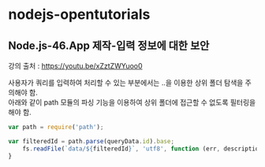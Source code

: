 # nodejs-opentutorials

## Node.js-46.App 제작-입력 정보에 대한 보안
강의 출처 : https://youtu.be/xZztZWYuoo0

사용자가 쿼리를 입력하여 처리할 수 있는 부분에서는 ..을 이용한 상위 폴더 탐색을 주의해야 함.\
아래와 같이 path 모듈의 파싱 기능을 이용하여 상위 폴더에 접근할 수 없도록 필터링을 해야 함.
``` javascript
var path = require('path');

var filteredId = path.parse(queryData.id).base;
    fs.readFile(`data/${filteredId}`, 'utf8', function (err, description) { ... }
}
```
